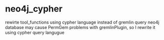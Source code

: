 # neo4j_cypher
rewirte tool_functions using cypher language instead of gremlin
query neo4j database may cause PermGem problems with gremlinPlugin, so I rewrite it using cypher query langugue
